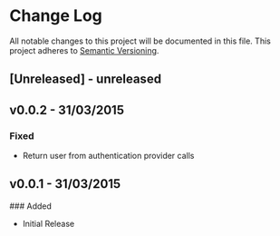 # Change Log
All notable changes to this project will be documented in this file.
This project adheres to [Semantic Versioning](http://semver.org/).

## [Unreleased] - unreleased

## v0.0.2 - 31/03/2015

### Fixed
- Return user from authentication provider calls

## v0.0.1 - 31/03/2015

### Added
- Initial Release
